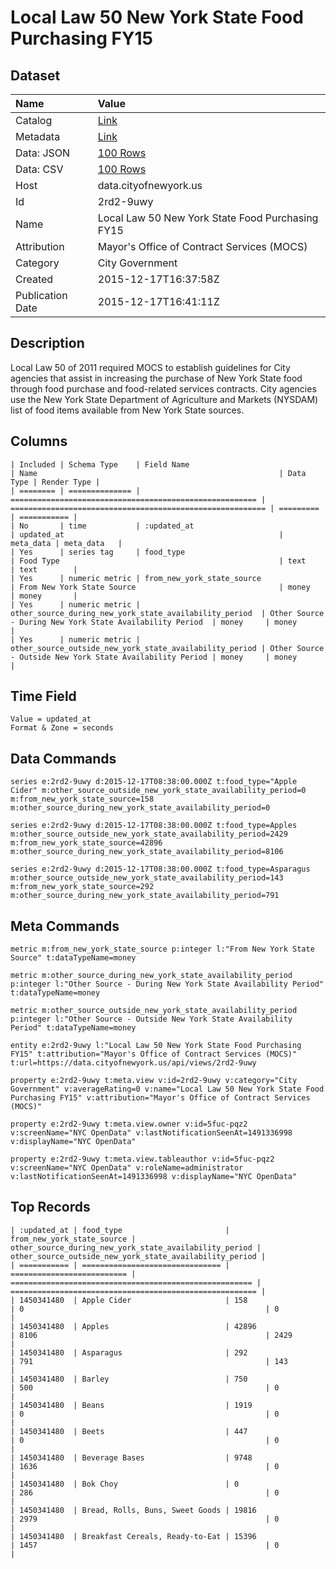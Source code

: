 # Local Law 50 New York State Food Purchasing FY15

## Dataset

| Name | Value |
| :--- | :---- |
| Catalog | [Link](https://catalog.data.gov/dataset/local-law-50-new-york-state-food-purchasing-fy15) |
| Metadata | [Link](https://data.cityofnewyork.us/api/views/2rd2-9uwy) |
| Data: JSON | [100 Rows](https://data.cityofnewyork.us/api/views/2rd2-9uwy/rows.json?max_rows=100) |
| Data: CSV | [100 Rows](https://data.cityofnewyork.us/api/views/2rd2-9uwy/rows.csv?max_rows=100) |
| Host | data.cityofnewyork.us |
| Id | 2rd2-9uwy |
| Name | Local Law 50 New York State Food Purchasing FY15 |
| Attribution | Mayor's Office of Contract Services (MOCS) |
| Category | City Government |
| Created | 2015-12-17T16:37:58Z |
| Publication Date | 2015-12-17T16:41:11Z |

## Description

Local Law 50 of 2011 required MOCS to establish guidelines for City agencies that assist in increasing the purchase of New York State food through food purchase and food-related services contracts. City agencies use the New York State Department of Agriculture and Markets (NYSDAM) list of food items available from New York State sources.

## Columns

```ls
| Included | Schema Type    | Field Name                                              | Name                                                      | Data Type | Render Type |
| ======== | ============== | ======================================================= | ========================================================= | ========= | =========== |
| No       | time           | :updated_at                                             | updated_at                                                | meta_data | meta_data   |
| Yes      | series tag     | food_type                                               | Food Type                                                 | text      | text        |
| Yes      | numeric metric | from_new_york_state_source                              | From New York State Source                                | money     | money       |
| Yes      | numeric metric | other_source_during_new_york_state_availability_period  | Other Source - During New York State Availability Period  | money     | money       |
| Yes      | numeric metric | other_source_outside_new_york_state_availability_period | Other Source - Outside New York State Availability Period | money     | money       |
```

## Time Field

```ls
Value = updated_at
Format & Zone = seconds
```

## Data Commands

```ls
series e:2rd2-9uwy d:2015-12-17T08:38:00.000Z t:food_type="Apple Cider" m:other_source_outside_new_york_state_availability_period=0 m:from_new_york_state_source=158 m:other_source_during_new_york_state_availability_period=0

series e:2rd2-9uwy d:2015-12-17T08:38:00.000Z t:food_type=Apples m:other_source_outside_new_york_state_availability_period=2429 m:from_new_york_state_source=42896 m:other_source_during_new_york_state_availability_period=8106

series e:2rd2-9uwy d:2015-12-17T08:38:00.000Z t:food_type=Asparagus m:other_source_outside_new_york_state_availability_period=143 m:from_new_york_state_source=292 m:other_source_during_new_york_state_availability_period=791
```

## Meta Commands

```ls
metric m:from_new_york_state_source p:integer l:"From New York State Source" t:dataTypeName=money

metric m:other_source_during_new_york_state_availability_period p:integer l:"Other Source - During New York State Availability Period" t:dataTypeName=money

metric m:other_source_outside_new_york_state_availability_period p:integer l:"Other Source - Outside New York State Availability Period" t:dataTypeName=money

entity e:2rd2-9uwy l:"Local Law 50 New York State Food Purchasing FY15" t:attribution="Mayor's Office of Contract Services (MOCS)" t:url=https://data.cityofnewyork.us/api/views/2rd2-9uwy

property e:2rd2-9uwy t:meta.view v:id=2rd2-9uwy v:category="City Government" v:averageRating=0 v:name="Local Law 50 New York State Food Purchasing FY15" v:attribution="Mayor's Office of Contract Services (MOCS)"

property e:2rd2-9uwy t:meta.view.owner v:id=5fuc-pqz2 v:screenName="NYC OpenData" v:lastNotificationSeenAt=1491336998 v:displayName="NYC OpenData"

property e:2rd2-9uwy t:meta.view.tableauthor v:id=5fuc-pqz2 v:screenName="NYC OpenData" v:roleName=administrator v:lastNotificationSeenAt=1491336998 v:displayName="NYC OpenData"
```

## Top Records

```ls
| :updated_at | food_type                       | from_new_york_state_source | other_source_during_new_york_state_availability_period | other_source_outside_new_york_state_availability_period | 
| =========== | =============================== | ========================== | ====================================================== | ======================================================= | 
| 1450341480  | Apple Cider                     | 158                        | 0                                                      | 0                                                       | 
| 1450341480  | Apples                          | 42896                      | 8106                                                   | 2429                                                    | 
| 1450341480  | Asparagus                       | 292                        | 791                                                    | 143                                                     | 
| 1450341480  | Barley                          | 750                        | 500                                                    | 0                                                       | 
| 1450341480  | Beans                           | 1919                       | 0                                                      | 0                                                       | 
| 1450341480  | Beets                           | 447                        | 0                                                      | 0                                                       | 
| 1450341480  | Beverage Bases                  | 9748                       | 1636                                                   | 0                                                       | 
| 1450341480  | Bok Choy                        | 0                          | 286                                                    | 0                                                       | 
| 1450341480  | Bread, Rolls, Buns, Sweet Goods | 19816                      | 2979                                                   | 0                                                       | 
| 1450341480  | Breakfast Cereals, Ready-to-Eat | 15396                      | 1457                                                   | 0                                                       | 
```